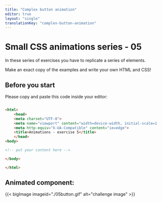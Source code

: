 ```yaml
---
title: "Complex button animation"
editor: true
layout: "single"
translationKey: "complex-button-animation"
---
```


# Small CSS animations series - 05

In these series of exercises you have to replicate a series of elements.

Make an exact copy of the examples and write your own HTML and CSS!

## Before you start

Please copy and paste this code inside your editor:

```html

<html>
    <head>
    <meta charset="UTF-8">
    <meta name="viewport" content="width=device-width, initial-scale=1.0">
    <meta http-equiv="X-UA-Compatible" content="ie=edge">
    <title>Animations - exercise 5</title>
    </head>
<body>

<!-- put your content here -->

</body>

</html>
```

## Animated component:
{{< bigImage imageid="./05button.gif" alt="challenge image" >}}